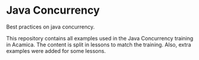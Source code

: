 # Java Concurrency

Best practices on java concurrency.

This repository contains all examples used in the Java Concurrency training in Acamica. The content is split in lessons to match the training. Also, extra examples were added for some lessons.

